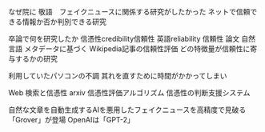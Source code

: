 なぜ院に
敬語　フェイクニュースに関係する研究がしたかった
ネットで信頼できる情報か否か判別できる研究

卒論で何を研究したか
信憑性credibility信頼性 英語reliability
信頼性 論文 自然言語
メタデータに基づく Wikipedia記事の信頼性評価
どの特徴量が信頼性に寄与するかの研究

利用していたパソコンの不調
其れを直すために時間がかかってしまい


Web 検索と信憑性
arxiv
信憑性評価アルゴリズム
信憑性の判断支援システム



自然な文章を自動生成するAIを悪用したフェイクニュースを高精度で見破る「Grover」が登場
OpenAIは「GPT-2」
